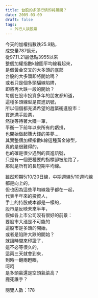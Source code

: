```yaml
---
title: 台股的多頭行情即將展開？
date: 2009-03-09
draft: false
tags:
  - 外行人談股票
---
```

今天的加權指數跌25.9點，  
成交量787億元，  
從97.11.21最低點3955以來  
整個加權指數k線圖平均線看起來，  
是個黃金交叉的大多頭的底部  
台股的大多頭即將開始嗎？  
或者只是個多頭騙線陷阱，  
即將再大跌一段的開始？  
每個在股市投資多年的朋友都知道，  
這種多頭線型是買進訊號，  
所以個個都充滿希望的趕緊衝進股市：  
買進滿手股票，  
然後等待著大賺一筆，  
平衡一下前年以來所有的虧損，  
也開始做起賺大錢的美夢.…  
其實整個加權指數k線這種黃金線型，  
真的是很難得的，  
也的確是很少遇到的買進訊號，  
只是有一個更種要的指標卻被忽路了，  
那就是所有的長短期平均線。  

雖然短期5/10/20日線，中期週線5/10週均線  
都是向上的，  
但也因為這些平均線幾乎都在一起，  
代表半年來的投資人，  
手上的持股成本都是一樣的，  
股市是反映未來半年，  
假如各上市公司沒有很好的前景：  
要股市大漲是不可能的  
這股市是多頭的開始，  
或者是陷阱大跌的開始？  
就讓時間來印證了，  
這不必等很久的，  
這兩三天就會到來，  
到時一翻兩瞪眼，  
呵呵  
是多頭赢還是空頭氣燄高？  
鹿死誰手？  

閱覽人數：178